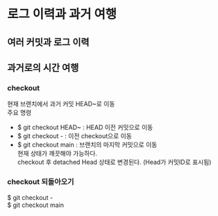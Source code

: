 # 로그 이력과 과거 여행
## 여러 커밋과 로그 이력
## 과거로의 시간 여행
### checkout
현재 브랜치에서 과거 커밋 HEAD~로 이동<br>
주요 명령
- $ git checkout HEAD~ : HEAD 이전 커밋으로 이동
- $ git checkout - : 이전 checkout으로 이동
- $ git checkout main : 브랜치의 마지막 커밋으로 이동<br>
현재 상태가 깨끗해야 가능하다.<br>
checkout 후 detached Head 상태로 변경된다. (Head가 커밋ID로 표시됨)
### checkout 되돌아오기
$ git checkout -<br>
$ git checkout main
